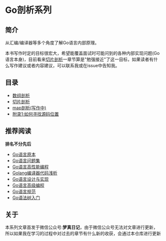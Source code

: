 Go剖析系列
===
## 简介
从汇编/编译器等多个角度了解Go语言内部原理。  

本书写作时定的目标很宏大，希望能覆盖面试时可能问到的各种内部实现问题(Go语言本身)，目前看来[切片剖析](./articles/2-slice.md)一章节算是"勉强接近"了这一目标，如果读者有什么写作建议或者内容建议，可以联系我或在issue中告知我。

<!--## 在线阅读
[GitBook](https://bootun.gitbook.io/go-analysis/)-->

## 目录
 - [数组剖析](./articles/1-array.md)
 - [切片剖析](./articles/2-slice.md)
 - [map剖析(写作中)](./articles/3-map.md)
 - [附录1:如何寻找源码位置](./articles/appendix/1-source.md)
  
## 推荐阅读
**排名不分先后**

 - [Go语言原本](https://golang.design/under-the-hood/)
 - [Go语言问题集](https://golang.design/go-questions/)
 - [Go语言高性能编程](https://geektutu.com/post/high-performance-go.html)
 - [Golang编译器代码浅析](https://gocompiler.shizhz.me/)
 - [Go语言设计与实现](https://draveness.me/golang/)
 - [Go语言高级编程](https://github.com/chai2010/advanced-go-programming-book)
 - [Go语言规范](https://go.dev/ref/spec#Slice_types)
 - [Go语法树入门](https://github.com/chai2010/go-ast-book)

## 关于
本系列文章首发于微信公众号:**梦真日记**，由于微信公众号无法对文章进行更新，所以如果我在学习的过程中对过去的章节有什么新的收获，会通过本仓库进行更新